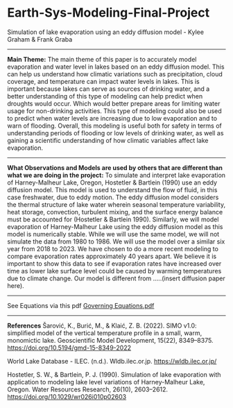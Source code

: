 # Earth-Sys-Modeling-Final-Project
Simulation of lake evaporation using an eddy diffusion model - Kylee Graham & Frank Graba
***
**Main Theme:**
The main theme of this paper is to accurately model evaporation and water level in lakes based on an eddy diffusion model. This can help us understand how climatic variations such as precipitation, cloud coverage, and temperature can impact water levels in lakes. This is important because lakes can serve as sources of drinking water, and a better understanding of this type of modeling can help predict when droughts would occur. Which would better prepare areas for limiting water usage for non-drinking activities. This type of modeling could also be used to predict when water levels are increasing due to low evaporation and to warn of flooding. Overall, this modeling is useful both for safety in terms of understanding periods of flooding or low levels of drinking water, as well as gaining a scientific understanding of how climatic variables affect lake evaporation.
***
**What Observations and Models are used by others that are different than what we are doing in the project:**
To simulate and interpret lake evaporation of Harney-Malheur Lake, Oregon, Hostetler & Bartlein (1990) use an eddy diffusion model. This model is used to understand the flow of fluid, in this case freshwater, due to eddy motion. The eddy diffusion model considers the thermal structure of lake water wherein seasonal temperature variability, heat storage, convection, turbulent mixing, and the surface energy balance must be accounted for (Hostetler & Bartlein 1990). Similarly, we will model evaporation of Harney-Malheur Lake using the eddy diffusion model as this model is numerically stable. While we will use the same model, we will not simulate the data from 1980 to 1986. We will use the model over a similar six year from 2018 to 2023. We have chosen to do a more recent modeling to compare evaporation rates approximately 40 years apart. We believe it is important to show this data to see if evaporation rates have increased over time as lower lake surface level could be caused by warming temperatures due to climate change. Our model is different from .....(insert diffusion paper here).
***
See Equations via this pdf 
[Governing Equations.pdf](https://github.com/user-attachments/files/18028040/Governing.Equations.pdf)
***
**References**
Šarović, K., Burić, M., & Klaić, Z. B. (2022). SIMO v1.0: simplified model of the vertical temperature profile in a small, warm, monomictic lake. Geoscientific Model Development, 15(22), 8349–8375. https://doi.org/10.5194/gmd-15-8349-2022

World Lake Database - ILEC. (n.d.). Wldb.ilec.or.jp. https://wldb.ilec.or.jp/

Hostetler, S. W., & Bartlein, P. J. (1990). Simulation of lake evaporation with application to modeling lake level variations of Harney-Malheur Lake, Oregon. Water Resources Research, 26(10), 2603–2612. https://doi.org/10.1029/wr026i010p02603
